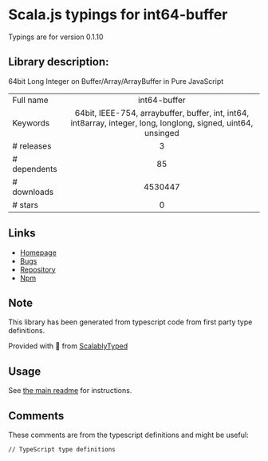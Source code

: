 
# Scala.js typings for int64-buffer

Typings are for version 0.1.10

## Library description:
64bit Long Integer on Buffer/Array/ArrayBuffer in Pure JavaScript

|                    |                 |
| ------------------ | :-------------: |
| Full name          | int64-buffer |
| Keywords           | 64bit, IEEE-754, arraybuffer, buffer, int, int64, int8array, integer, long, longlong, signed, uint64, unsinged |
| # releases         | 3 |
| # dependents       | 85 |
| # downloads        | 4530447 |
| # stars            | 0 |

## Links
- [Homepage](https://github.com/kawanet/int64-buffer)
- [Bugs](https://github.com/kawanet/int64-buffer/issues)
- [Repository](https://github.com/kawanet/int64-buffer)
- [Npm](https://www.npmjs.com/package/int64-buffer)
    


## Note
This library has been generated from typescript code from first party type definitions.

Provided with :purple_heart: from [ScalablyTyped](https://github.com/oyvindberg/ScalablyTyped)

## Usage
See [the main readme](../../readme.md) for instructions.

## Comments

These comments are from the typescript definitions and might be useful:
```
// TypeScript type definitions

```

